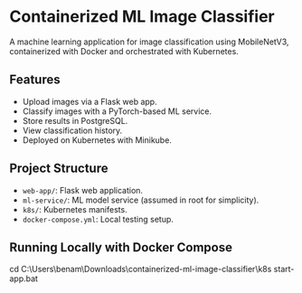 # Containerized ML Image Classifier

A machine learning application for image classification using MobileNetV3, containerized with Docker and orchestrated with Kubernetes.

## Features
- Upload images via a Flask web app.
- Classify images with a PyTorch-based ML service.
- Store results in PostgreSQL.
- View classification history.
- Deployed on Kubernetes with Minikube.

## Project Structure
- `web-app/`: Flask web application.
- `ml-service/`: ML model service (assumed in root for simplicity).
- `k8s/`: Kubernetes manifests.
- `docker-compose.yml`: Local testing setup.

## Running Locally with Docker Compose
cd C:\Users\benam\Downloads\containerized-ml-image-classifier\k8s
start-app.bat